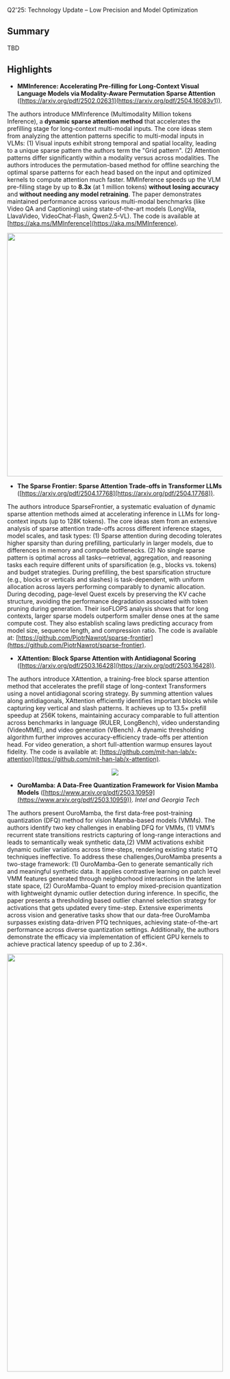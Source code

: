 Q2'25: Technology Update – Low Precision and Model Optimization
## Summary 
TBD
## Highlights
- **MMInference: Accelerating Pre-filling for Long-Context Visual Language Models via Modality-Aware Permutation Sparse Attention** ([https://arxiv.org/pdf/2502.02631](https://arxiv.org/pdf/2504.16083v1)).

The authors introduce MMInference (Multimodality Million tokens Inference), a **dynamic sparse attention method** that accelerates the prefilling stage for long-context multi-modal inputs. The core ideas stem
from analyzing the attention patterns specific to multi-modal inputs in VLMs: (1) Visual inputs exhibit strong temporal and spatial locality, leading to a unique sparse pattern the authors term the "Grid pattern".
(2) Attention patterns differ significantly within a modality versus across modalities. The authors introduces the permutation-based method for offline searching the optimal sparse patterns for each head based on the input and 
optimized kernels to compute attention much faster. MMInference speeds up the VLM pre-filling stage by up to **8.3x** (at 1 million tokens) **without losing accuracy** and **without needing any model retraining**.
The paper demonstrates maintained performance across various multi-modal benchmarks (like Video QA and Captioning) using state-of-the-art models (LongVila, LlavaVideo, VideoChat-Flash, Qwen2.5-VL).
The code is available at [https://aka.ms/MMInference](https://aka.ms/MMInference).

<p align="center">
  <img width="640" height="568" src="https://github.com/user-attachments/assets/c39d2f43-7198-435a-8679-8a145a78d0a8">
</p>

- **The Sparse Frontier: Sparse Attention Trade-offs in Transformer LLMs** ([https://arxiv.org/pdf/2504.17768](https://arxiv.org/pdf/2504.17768)).

The authors introduce SparseFrontier, a systematic evaluation of dynamic sparse attention methods aimed at accelerating inference in LLMs for long-context inputs (up to 128K tokens). The core ideas stem from an extensive analysis of sparse attention trade-offs across different inference stages, model scales, and task types: (1) Sparse attention during decoding tolerates higher sparsity than during prefilling, particularly in larger models, due to differences in memory and compute bottlenecks.
(2) No single sparse pattern is optimal across all tasks—retrieval, aggregation, and reasoning tasks each require different units of sparsification (e.g., blocks vs. tokens) and budget strategies.
During prefilling, the best sparsification structure (e.g., blocks or verticals and slashes) is task-dependent, with uniform allocation across layers performing comparably to dynamic allocation.
During decoding, page-level Quest excels by preserving the KV cache structure, avoiding the performance degradation associated with token pruning during generation.
Their isoFLOPS analysis shows that for long contexts, larger sparse models outperform smaller dense ones at the same compute cost. They also establish scaling laws predicting accuracy from model size, sequence length, and compression ratio.
The code is available at: [https://github.com/PiotrNawrot/sparse-frontier](https://github.com/PiotrNawrot/sparse-frontier).

- **XAttention: Block Sparse Attention with Antidiagonal Scoring** ([https://arxiv.org/pdf/2503.16428](https://arxiv.org/pdf/2503.16428)).

The authors introduce XAttention, a training-free block sparse attention method that accelerates the prefill stage of long-context Transformers using a novel antidiagonal scoring strategy. By summing attention values along antidiagonals, XAttention efficiently identifies important blocks while capturing key vertical and slash patterns.
It achieves up to 13.5× prefill speedup at 256K tokens, maintaining accuracy comparable to full attention across benchmarks in language (RULER, LongBench), video understanding (VideoMME), and video generation (VBench). A dynamic thresholding algorithm further improves accuracy-efficiency trade-offs per attention head. For video generation, a short full-attention warmup ensures layout fidelity.
The code is available at: [https://github.com/mit-han-lab/x-attention](https://github.com/mit-han-lab/x-attention).

<p align="center">
  <img src="https://github.com/user-attachments/assets/388094c8-e87c-479a-9704-c5a7202d33e2">
</p>

- **OuroMamba: A Data-Free Quantization Framework for Vision Mamba Models** ([https://www.arxiv.org/pdf/2503.10959](https://www.arxiv.org/pdf/2503.10959)).
  *Intel and Georgia Tech*
  
The authors present OuroMamba, the first data-free post-training quantization (DFQ) method for vision Mamba-based models (VMMs). The authors identify two key challenges in enabling DFQ for VMMs, (1) VMM’s recurrent state transitions
restricts capturing of long-range interactions and leads to semantically weak synthetic data,(2) VMM activations exhibit dynamic outlier variations across time-steps, rendering existing static PTQ techniques ineffective.
To address these challenges,OuroMamba presents a two-stage framework: (1) OuroMamba-Gen to generate semantically rich and meaningful synthetic data. It applies contrastive learning on patch level VMM features generated
through neighborhood interactions in the latent state space, (2) OuroMamba-Quant to employ mixed-precision quantization with lightweight dynamic outlier detection during inference. In specific, the paper presents a thresholding
based outlier channel selection strategy for activations that gets updated every time-step. Extensive experiments across vision and generative tasks show that our data-free OuroMamba surpasses existing data-driven
PTQ techniques, achieving state-of-the-art performance across diverse quantization settings. Additionally, the authors demonstrate the efficacy via implementation of efficient GPU kernels to achieve practical latency speedup of up to 2.36×. 

<p align="center"><img width="100%" height="50%" src="./figures/ouromamba_for_Q2_tech_update.png"></p><br/>

- **Log-Linear Attention** ([https://arxiv.org/pdf/2506.04761](https://arxiv.org/pdf/2506.04761)).

The authors present Log-Linear Attention, a general framework that extends linear attention and state-space models by introducing a logarithmically growing memory structure for efficient long-context modeling. The paper identifies two key limitations in prior linear attention architectures: (1) the use of fixed-size hidden states restricts their ability to model multi-scale temporal dependencies, and (2) their performance degrades on long sequences due to the lack of hierarchical context aggregation.
To address these challenges, Log-Linear Attention places a particular structure on the attention mask, enabling the compute cost to be log-linear and the memory cost to be logarithmic in sequence length (O(TlogT) training time, 
O(logT) inference time and memory). Conceptually, it uses a Fenwick tree–based scheme to hierarchically partition the input into power-of-two-sized segments. Each query attends to a logarithmic number of hidden states, summarizing increasingly coarse ranges of past tokens. This design emphasizes recent context with finer granularity, while efficiently compressing distant information.
The framework is instantiated on top of two representative models: Mamba-2 and Gated DeltaNet, resulting in Log-Linear Mamba-2 and Log-Linear Gated DeltaNet. These variants inherit the expressive recurrence structures of their linear counterparts but benefit from logarithmic memory growth and sub-quadratic training algorithms via a custom chunkwise parallel scan implementation in Triton.
Experiments across language modeling, long-context retrieval, and in-context reasoning benchmarks show that Log-Linear Attention consistently improves long-range recall while achieving competitive or better throughput than FlashAttention-2 at longer sequence lengths (>8K). The code is available at [https://github.com/HanGuo97/log-linear-attention](https://github.com/HanGuo97/log-linear-attention).

<p align="center"><img width="50%" src="https://github.com/user-attachments/assets/8cb7362e-b69f-4953-9ac6-544710456257"></p><br/>

- ...

## Papers with notable results 
### Quantization
- **SeedLM: Compressing LLM Weights into Seeds of Pseudo-Random Generators** ([https://arxiv.org/pdf/2410.10714](https://arxiv.org/pdf/2410.10714)).
  *Apple and Meta*

This paper introduces SeedLM, a novel data-free post-training compression method for Large Language Models (LLMs) that uses seeds of pseudo-random generators and some coefficients to recreate model weights. 
SeedLM aims to reduce memory access and leverage idle compute cycles during inference, effectively speeding up memory-bound tasks by trading compute for fewer memory accesses. 
The method generalizes well across diverse tasks, achieving better zero-shot accuracy retention at 4- and 3-bit compression compared to OmniQuant, AWQ and QuIP#. 
Additionally, FPGA-based tests demonstrate close to 4x speedup for memory-bound tasks such as generation for 4bit per value over an FP16 Llama baseline.

<p align="center"><img width="50%" src="https://github.com/user-attachments/assets/4f0516a5-8b22-459c-8dfe-2225552aa3f3"></p>

- **MambaQuant: Quantizing the Mamba Family with Variance Aligned Rotation Methods** ([https://arxiv.org/abs/2501.13484](https://arxiv.org/abs/2501.13484)).
 *Houmo AI, Harbin Institute of Technology (Shenzhen), Nanjing University, Southeast University*

This paper tackles the challenge of post-training quantization for Mamba architectures. Standard quantization techniques adapted from large language models result in substantial accuracy loss when applied to Mamba models, largely due to extreme outliers and inconsistent variances across different channels in weights and activations. To address these issues, the authors propose MambaQuant, introducing two variance alignment techniques: KLT-Enhanced and Smooth-Fused rotations. These methods effectively equalize channel variances, resulting in more uniform data distributions before quantization. Experimental results show that MambaQuant enables Mamba models to be quantized to 8 bits for both weights and activations with less than 1% loss in accuracy, markedly surpassing previous approaches on both vision and language tasks. 

- **SageAttention3: Microscaling FP4 Attention for Inference and An Exploration of 8-bit Training** ([https://arxiv.org/abs/2505.11594](https://arxiv.org/abs/2505.11594)).
 *Tsinghua University*

The authors introduce SageAttention3, a novel FP4 micro-scaling quantization technique for Transformer attention designed to achieve a 5x speedup in inference on NVIDIA GPUs and an 8-bit novel training approach that preserves model accuracy during finetuning while reducing memory demands. The method applies FP4 quantization to the two main attention matrix multiplications, using a microscaling strategy with a group size of 16 elements per scale factor. This fine granularity limits the impact of outlier values that can otherwise cause significant quantization error. To address issues with quantizing the attention map, the authors propose a two-level quantization scheme. First, each row of attention map is scaled into the range 
[0, 448 × 6], which ensures the FP8 scaling factor (required by hardware) fully utilizes its representation range. Then, FP4 quantization is applied at the block level. This two-step process significantly reduces quantization error compared to direct quantization. Empirical results show that SageAttention3 delivers substantial inference speedups with minimal quality loss on language, image, and video generation benchmarks. 

<p align="center"><img width="70%" src=https://github.com/user-attachments/assets/8d08d5e2-d1ff-4dd0-9142-ebea707bf4b8></p>

- **APHQ-ViT: Post-Training Quantization with Average Perturbation Hessian Based Reconstruction for Vision Transformers** ([https://arxiv.org/pdf/2504.02508](https://arxiv.org/pdf/2504.02508)).
  *Beihang University*

APHQ-ViT is a PTQ method designed to address the challenges of quantizing Vision Transformers, particularly under ultra-low bit settings. Traditional reconstruction-based PTQ methods, effective for Convolutional Neural Networks, often fail with ViTs due to inaccurate estimation of output importance and significant accuracy degradation when quantizing post-GELU activations.

To overcome these issues, APHQ-ViT introduces an improved Average Perturbation Hessian (APH) loss for better importance estimation. Additionally, it proposes an MLP Reconstruction technique that replaces the GELU activation function with ReLU in the MLP modules and reconstructs them using the APH loss on a small unlabeled calibration set. Experiments demonstrate that APHQ-ViT, utilizing linear quantizers, outperforms existing PTQ methods by substantial margins in 3-bit and 4-bit quantization across various vision tasks.

The source code for APHQ-ViT is available at https://github.com/GoatWu/APHQ-ViT.

- ...
### Pruning / Sparsity
- **SparseVLM: Visual Token Sparsification for Efficient Vision-Language Model Inference** ([https://arxiv.org/pdf/2410.04417](https://arxiv.org/pdf/2410.04417)).

SparseVLM introduces a lightweight, training-free framework for visual token sparsification in vision-language models (VLMs). Unlike text-agnostic approaches, it leverages cross-attention to identify text-relevant visual tokens (“raters”) and adaptively prunes others based on the rank of the attention matrix. Crucially, SparseVLM doesn’t discard all pruned tokens—instead, it recycles the most informative ones (those with high attention relevance scores). These are grouped using a density peak clustering algorithm, and each cluster is compressed into a single representative token. The reconstructed tokens are then reinserted into the model, replacing the larger set of pruned tokens with a compact, information-rich representation. Applied to LLaVA, SparseVLM achieves a 4.5× compression rate with only a 0.9% accuracy drop, reduces CUDA latency by 37%, and saves 67% memory. The code is available at [https://github.com/Gumpest/SparseVLMs](https://github.com/Gumpest/SparseVLMs).

- **Token Sequence Compression for Efficient Multimodal Computing** ([https://arxiv.org/pdf/2504.17892](https://arxiv.org/pdf/2504.17892)).
  
The authors introduce a training-free method for compressing visual token sequences in visual language models (VLMs), significantly reducing computational costs. Instead of relying on attention-based “saliency”—a measure of how much attention a model gives to each token—they use simple clustering to group similar visual tokens and aggregate them. Their “Cluster & Aggregate” approach outperforms prior finetuning-free methods like VisionZip and SparseVLM across 8+ benchmarks, even when retaining as little as 11% of the original tokens. Surprisingly, random and spatial sampling also perform competitively, revealing high redundancy in visual encodings.

<p align="center"><img width="50%" src="https://github.com/user-attachments/assets/b5b99700-ff0c-4f8f-b28a-ca079341feae"></p>

- **TopV: Compatible Token Pruning with Inference Time Optimization for Fast and Low-Memory Multimodal Vision Language Model** ([https://arxiv.org/pdf/2503.18278v2](https://arxiv.org/pdf/2503.18278v2)).

The authors introduce a training-free, optimization-based framework for reducing visual token redundancy in VLMs. Visual tokens often dominate the input sequence—up to 95% in some models. TopV addresses this by pruning unimportant visual tokens once during the prefilling stage, before decoding begins.
Instead of relying on attention scores, TopV estimates the importance of each visual token by solving an optimal transport problem. In this setup:

• Source tokens are the input visual tokens entering a specific transformer layer.

• Target tokens are the output visual tokens after that layer has processed the input—specifically, the output after the Post-LN sublayer.

<p align="center"><img src="https://github.com/user-attachments/assets/52352aef-be92-4060-996f-79d21c86ccbb"></p>

TopV calculates how much each input token contributes to the output using the Sinkhorn algorithm, guided by a cost function that considers:

• How similar the tokens are in content (feature similarity),

• How close they are in the image (spatial proximity),

• How central they are in the image (centrality).

To prevent visual collapse—especially in detail-sensitive tasks like OCR and captioning—TopV includes a lightweight recovery step. From the discarded tokens, TopV uniformly samples a subset at regular intervals (e.g., every 4th or 6th token) and reinserts them into the token sequence alongside the top-k tokens, ensuring spatial diversity and semantic coverage without significant overhead. 
TopV performs pruning once after the prompt and image are processed. The pruned visual token set remains fixed throughout decoding, enabling efficient and consistent inference.

- **Beyond 2:4: exploring V:N:M sparsity for efficient transformer inference on GPUs**
([https://arxiv.org/abs/2410.16135](https://arxiv.org/abs/2410.16135)).
 *Tsinghua University, Beijing Jiaotong University*

This paper introduces and systematically studies V:N:M sparsity as a more efficient and flexible alternative to the industry-standard 2:4 sparsity for accelerating Transformer inference on GPUs. In the V:N:M approach, weight matrices are divided into V×M blocks; within each block, most columns are pruned, and 2:4 sparsity is then applied to the remaining columns. This scheme enables significantly higher and more adaptable sparsity ratios, while remaining compatible with existing GPU sparse tensor core acceleration. The authors propose a comprehensive framework for creating V:N:M-sparse Transformers: it features a heuristic method for selecting V and M values to optimize the accuracy-speedup trade-off, a V:N:M-specific channel permutation method for improving accuracy in low-budget training scenarios, and a three-stage LoRA training process for memory-efficient fine-tuning. Experimental results show that V:N:M-sparse Transformers can achieve much higher sparsity levels - such as 75% parameter reduction, while maintaining nearly lossless accuracy on downstream tasks, and outperform 2:4 sparsity in both speed and flexibility.

<p align="center"><img width="50%" src="https://github.com/user-attachments/assets/63bcfc3b-440f-4395-9d11-9581fedd25b7"></p>

- ...
### Other 
- **MoDM: Efficient Serving for Image Generation via Mixture-of-Diffusion Models** ([https://arxiv.org/pdf/2503.11972](https://arxiv.org/pdf/2503.11972)).
  *Intel and University of Michigan*
 
Diffusion-based text-to-image generation models trade latency for quality: small models are fast but generate lower quality images, while large models produce better images
but are slow. This paper presents MoDM, a novel caching-based serving system for diffusion models that dynamically balances latency and quality through a mixture of diffusion models.
Unlike prior approaches that rely on model-specific internal features, MoDM caches final images, allowing seamless retrieval and reuse across multiple diffusion model families.
This design enables adaptive serving by dynamically balancing latency and image quality: using smaller models for cache-hit requests to reduce latency while reserving larger
models for cache-miss requests to maintain quality. Small model image quality is preserved using retrieved cached images. MoDM has a global monitor that optimally allocates
GPU resources and balances inference workload, ensuring high throughput while meeting Service-Level Objectives (SLOs) under varying request rates. Extensive evaluations show
that MoDM significantly reduces an average serving time by 2.5× while retaining image quality, making it a practical solution for scalable and resource-efficient model deployment.
- ...
### Software
- TBD
- ...
